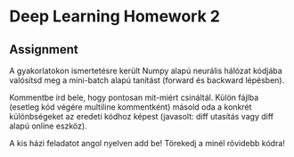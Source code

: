 # Deep Learning Homework 2

## Assignment

A gyakorlatokon ismertetésre került Numpy alapú neurális hálózat kódjába valósítsd meg a mini-batch alapú tanítást (forward és backward lépésben).

Kommentbe írd bele, hogy pontosan mit-miért csináltál. Külön fájlba (esetleg kód végére multiline kommentként) másold oda a konkrét különbségeket az eredeti kódhoz képest (javasolt: diff utasítás vagy diff alapú online eszköz).

A kis házi feladatot angol nyelven add be! Törekedj a minél rövidebb kódra!

